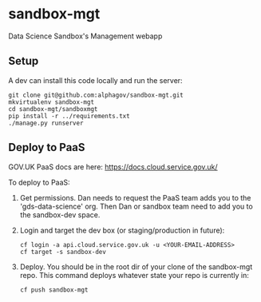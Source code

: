 # sandbox-mgt
Data Science Sandbox's Management webapp

## Setup

A dev can install this code locally and run the server:

    git clone git@github.com:alphagov/sandbox-mgt.git
    mkvirtualenv sandbox-mgt
    cd sandbox-mgt/sandboxmgt
    pip install -r ../requirements.txt
    ./manage.py runserver


## Deploy to PaaS

GOV.UK PaaS docs are here: https://docs.cloud.service.gov.uk/

To deploy to PaaS:

1. Get permissions. Dan needs to request the PaaS team adds you to the 'gds-data-science' org. Then Dan or sandbox team need to add you to the sandbox-dev space.

2. Login and target the dev box (or staging/production in future):

       cf login -a api.cloud.service.gov.uk -u <YOUR-EMAIL-ADDRESS>
       cf target -s sandbox-dev

3. Deploy. You should be in the root dir of your clone of the sandbox-mgt repo. This command deploys whatever state your repo is currently in:

       cf push sandbox-mgt
